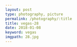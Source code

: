 ```yaml
---
layout: post
type: photography, picture
permalink: /photography/:title
title: vegas-28
date: 2018-01-08
keyword: vegas
imgpath: 28.jpg
---
```



